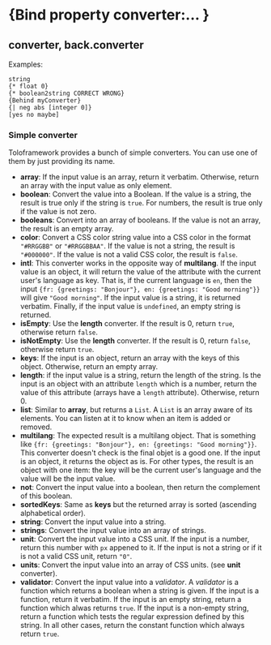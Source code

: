 # {Bind property converter:... }


## converter, back.converter

Examples:

```
string
{* float 0}
{* boolean2string CORRECT WRONG}
{Behind myConverter}
{| neg abs [integer 0]}
[yes no maybe]
```

### Simple converter

Toloframework provides a bunch of simple converters. You can use one of them by just providing its name.

* **array**: If the input value is an array, return it verbatim. Otherwise, return an array with the input value as only element.
* **boolean**: Convert the value into a Boolean. If the value is a string, the result is true only if the string is `true`. For numbers, the result is true only if the value is not zero.
* **booleans**: Convert into an array of booleans. If the value is not an array, the result is an empty array.
* **color**: Convert a CSS color string value into a CSS color in the format `"#RRGGBB"` or `"#RRGGBBAA"`. If the value is not a string, the result is `"#000000"`. If the value is not a valid CSS color, the result is `false`.
* **intl**: This converter works in the opposite way of __multilang__. If the input value is an object, it will return the value of the attribute with the current user's language as key. That is, if the current language is `en`, then the input `{fr: {greetings: "Bonjour"}, en: {greetings: "Good morning"}}` will give `"Good morning"`. If the input value is a string, it is returned verbatim. Finally, if the input value is `undefined`, an empty string is returned.
* **isEmpty**: Use the __length__ converter. If the result is 0, return `true`, otherwise return `false`.
* **isNotEmpty**: Use the __length__ converter. If the result is 0, return `false`, otherwise return `true`.
* **keys**: If the input is an object, return an array with the keys of this object. Otherwise, return an empty array.
* **length**: if the input value is a string, return the length of the string. Is the input is an object with an attribute `length` which is a number, return the value of this attribute (arrays have a `length` attribute). Otherwise, return 0.
* **list**: Similar to __array__, but returns a `List`. A `List` is an array aware of its elements. You can listen at it to know when an item is added or removed.
* **multilang**: The expected result is a multilang object. That is something like `{fr: {greetings: "Bonjour"}, en: {greetings: "Good morning"}}`. This converter doesn't check is the final objet is a good one. If the input is an object, it returns the object as is. For other types, the result is an object with one item: the key will be the current user's language and the value will be the input value.
* **not**: Convert the input value into a boolean, then return the complement of this boolean.
* **sortedKeys**: Same as __keys__ but the returned array is sorted (ascending alphabetical order).
* **string**: Convert the input value into a string.
* **strings**: Convert the input value into an array of strings.
* **unit**: Convert the input value into a CSS unit. If the input is a number, return this number with `px` appened to it. If the input is not a string or if it is not a valid CSS unit, return `"0"`.
* **units**: Convert the input value into an array of CSS units. (see __unit__ converter).
* **validator**: Convert the input value into a _validator_. A _validator_ is a function which returns a boolean when a string is given. If the input is a function, return it verbatim. If the input is an empty string, return a function which alwas returns `true`. If the input is a non-empty string, return a function which tests the regular expression defined by this string. In all other cases, return the constant function which always return `true`.


